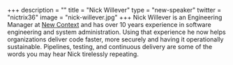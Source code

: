 +++
description = ""
title = "Nick Willever"
type = "new-speaker"
twitter = "nictrix36"
image = "nick-willever.jpg"
+++
Nick Willever is an Engineering Manager at [New Context](https://www.newcontext.com/) and has over 10 years experience in software engineering and system administration. Using that experience he now helps organizations deliver code faster, more securely and having it operationally sustainable. Pipelines, testing, and continuous delivery are some of the words you may hear Nick tirelessly repeating.